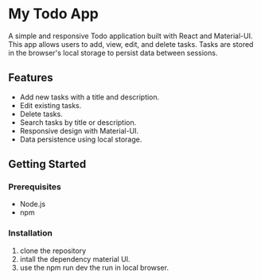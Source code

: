 # My Todo App

A simple and responsive Todo application built with React and Material-UI. This app allows users to add, view, edit, and delete tasks. Tasks are stored in the browser's local storage to persist data between sessions.

## Features

- Add new tasks with a title and description.
- Edit existing tasks.
- Delete tasks.
- Search tasks by title or description.
- Responsive design with Material-UI.
- Data persistence using local storage.

## Getting Started

### Prerequisites

- Node.js
- npm

### Installation
1. clone the repository
2. intall the dependency material UI.
3. use the npm run dev the run in local browser.
